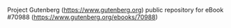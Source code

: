 Project Gutenberg (https://www.gutenberg.org) public repository for eBook #70988 (https://www.gutenberg.org/ebooks/70988)
